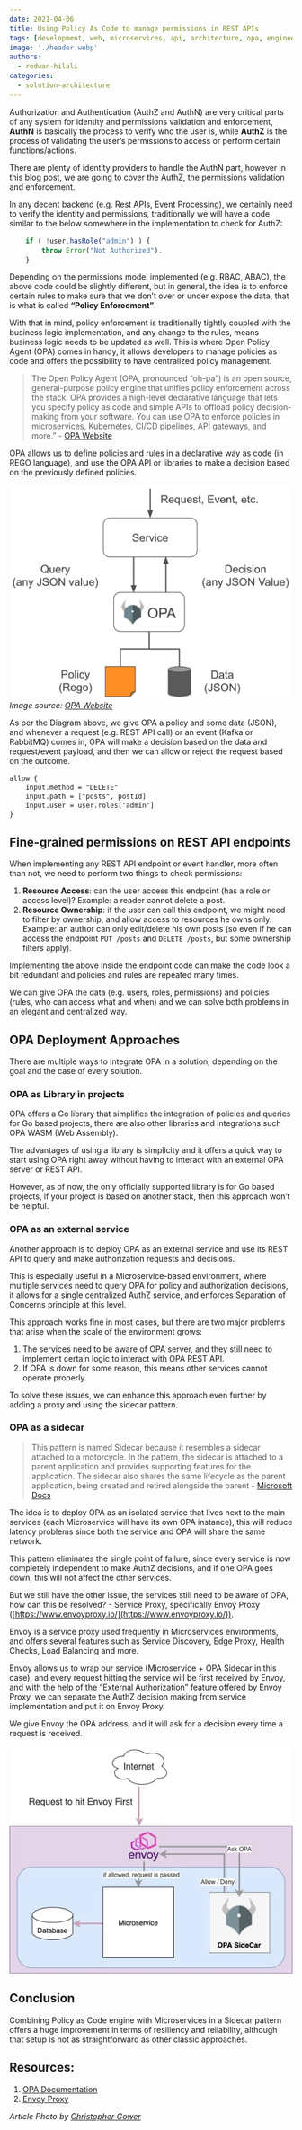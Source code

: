 ```yaml
---
date: 2021-04-06
title: Using Policy As Code to manage permissions in REST APIs
tags: [development, web, microservices, api, architecture, opa, engineering]
image: './header.webp'
authors:
  - redwan-hilali
categories:
  - solution-architecture
---
```


Authorization and Authentication (AuthZ and AuthN) are very critical parts of any system for identity and permissions validation and enforcement, **AuthN** is basically the process to verify who the user is, while **AuthZ** is the process of validating the user’s permissions to access or perform certain functions/actions.

There are plenty of identity providers to handle the AuthN part, however in this blog post, we are going to cover the AuthZ, the permissions validation and enforcement.

In any decent backend (e.g. Rest APIs, Event Processing), we certainly need to verify the identity and permissions, traditionally we will have a code similar to the below somewhere in the implementation to check for AuthZ:

```ts
    if ( !user.hasRole("admin") ) {
        throw Error("Not Authorized").
    }
```

Depending on the permissions model implemented (e.g. RBAC, ABAC), the above code could be slightly different, but in general, the idea is to enforce certain rules to make sure that we don’t over or under expose the data, that is what is called **“Policy Enforcement”**.

With that in mind, policy enforcement is traditionally tightly coupled with the business logic implementation, and any change to the rules, means business logic needs to be updated as well. This is where Open Policy Agent (OPA) comes in handy, it allows developers to manage policies as code and offers the possibility to have centralized policy management.

> The Open Policy Agent (OPA, pronounced “oh-pa”) is an open source,
> general-purpose policy engine that unifies policy enforcement across
> the stack. OPA provides a high-level declarative language that lets
> you specify policy as code and simple APIs to offload policy
> decision-making from your software. You can use OPA to enforce
> policies in microservices, Kubernetes, CI/CD pipelines, API gateways,
> and more.” - [OPA Website](https://www.openpolicyagent.org)

OPA allows us to define policies and rules in a declarative way as code (in REGO language), and use the OPA API or libraries to make a decision based on the previously defined policies.

![Open Policy Agent Flow](opa.webp)
_Image source: [OPA Website](https://www.openpolicyagent.org/docs/latest/)_

As per the Diagram above, we give OPA a policy and some data (JSON), and whenever a request (e.g. REST API call) or an event (Kafka or RabbitMQ) comes in, OPA will make a decision based on the data and request/event payload, and then we can allow or reject the request based on the outcome.

    allow {
    	input.method = "DELETE"
    	input.path = ["posts", postId]
    	input.user = user.roles['admin']
    }

## Fine-grained permissions on REST API endpoints

When implementing any REST API endpoint or event handler, more often than not, we need to perform two things to check permissions:

1. **Resource Access**: can the user access this endpoint (has a role or access level)? Example: a reader cannot delete a post.
2. **Resource Ownership**: if the user can call this endpoint, we might need to filter by ownership, and allow access to resources he owns only. Example: an author can only edit/delete his own posts (so even if he can access the endpoint `PUT /posts` and `DELETE /posts`, but some ownership filters apply).

Implementing the above inside the endpoint code can make the code look a bit redundant and policies and rules are repeated many times.

We can give OPA the data (e.g. users, roles, permissions) and policies (rules, who can access what and when) and we can solve both problems in an elegant and centralized way.

## OPA Deployment Approaches

There are multiple ways to integrate OPA in a solution, depending on the goal and the case of every solution.

### OPA as Library in projects

OPA offers a Go library that simplifies the integration of policies and queries for Go based projects, there are also other libraries and integrations such OPA WASM (Web Assembly).

The advantages of using a library is simplicity and it offers a quick way to start using OPA right away without having to interact with an external OPA server or REST API.

However, as of now, the only officially supported library is for Go based projects, if your project is based on another stack, then this approach won’t be helpful.

### OPA as an external service

Another approach is to deploy OPA as an external service and use its REST API to query and make authorization requests and decisions.

This is especially useful in a Microservice-based environment, where multiple services need to query OPA for policy and authorization decisions, it allows for a single centralized AuthZ service, and enforces Separation of Concerns principle at this level.

This approach works fine in most cases, but there are two major problems that arise when the scale of the environment grows:

1.  The services need to be aware of OPA server, and they still need to implement certain logic to interact with OPA REST API.
2.  If OPA is down for some reason, this means other services cannot operate properly.

To solve these issues, we can enhance this approach even further by adding a proxy and using the sidecar pattern.

### OPA as a sidecar

> This pattern is named Sidecar because it resembles a sidecar attached
> to a motorcycle. In the pattern, the sidecar is attached to a parent
> application and provides supporting features for the application. The
> sidecar also shares the same lifecycle as the parent application,
> being created and retired alongside the parent -
> [Microsoft Docs](https://docs.microsoft.com/)

The idea is to deploy OPA as an isolated service that lives next to the main services (each Microservice will have its own OPA instance), this will reduce latency problems since both the service and OPA will share the same network.

This pattern eliminates the single point of failure, since every service is now completely independent to make AuthZ decisions, and if one OPA goes down, this will not affect the other services.

But we still have the other issue, the services still need to be aware of OPA, how can this be resolved? - Service Proxy, specifically Envoy Proxy ([https://www.envoyproxy.io/](https://www.envoyproxy.io/)).

Envoy is a service proxy used frequently in Microservices environments, and offers several features such as Service Discovery, Edge Proxy, Health Checks, Load Balancing and more.

Envoy allows us to wrap our service (Microservice + OPA Sidecar in this case), and every request hitting the service will be first received by Envoy, and with the help of the “External Authorization” feature offered by Envoy Proxy, we can separate the AuthZ decision making from service implementation and put it on Envoy Proxy.

We give Envoy the OPA address, and it will ask for a decision every time a request is received.

![OPA with Envoy sidecar](opa-envoy.webp)

## Conclusion

Combining Policy as Code engine with Microservices in a Sidecar pattern offers a huge improvement in terms of resiliency and reliability, although that setup is not as straightforward as other classic approaches.

## Resources:

1.  [OPA Documentation](https://www.openpolicyagent.org/docs/latest/)
2.  [Envoy Proxy](https://www.envoyproxy.io/docs/envoy/latest/)

_Article Photo by [Christopher Gower](https://unsplash.com/photos/m_HRfLhgABo)_
